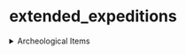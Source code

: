 # extended_expeditions

<details>
  <summary>Archeological Items</summary>
  <details>
    <summary>Old World Items</summary>
    <details>
      <summary>Common Items</summary>
    </details>
  </details>
</details>
